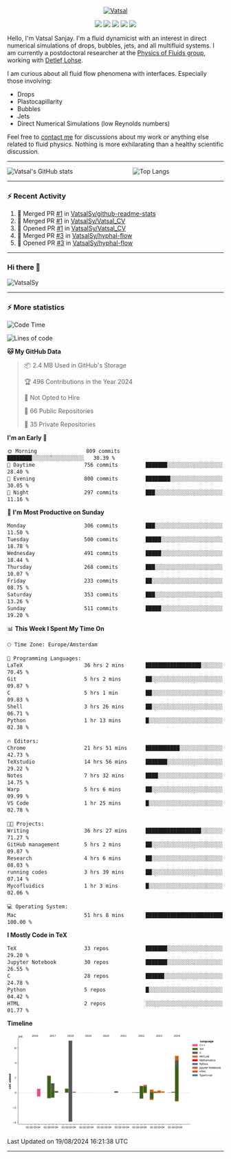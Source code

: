 <center>

[<img alt="Vatsal" width="200px" src="https://www.dropbox.com/s/dxyybgtblo8er6h/Logo_Vatsal_Vector.png?raw=1">](https://www.vatsalsanjay.com)

[<img src="https://img.shields.io/badge/googlescholar-4285F4?&style=for-the-badge&logo=googlescholar&logoColor=white">](https://scholar.google.com/citations?hl=en&user=67aQviYAAAAJ)
[<img src="https://img.shields.io/static/v1.svg?&style=for-the-badge&logo=ResearchGate&label=&message=ResearchGate&logoColor=white&color=green">](https://www.researchgate.net/profile/Vatsal-Sanjay-2)
[<img src="https://img.shields.io/badge/twitter-1DA1F2?&style=for-the-badge&logo=twitter&logoColor=white">](https://twitter.com/VatsalSanjay)
[<img src="https://img.shields.io/badge/linkedin-0A66C2?&style=for-the-badge&logo=linkedin">](https://www.linkedin.com/in/vatsalsanjay/)
[<img src="https://img.shields.io/badge/orcid-A6CE39?&style=for-the-badge&logo=orcid&logoColor=white">](https://orcid.org/0000-0002-4293-6099)

</center>

Hello, I'm Vatsal Sanjay. I'm a fluid dynamicist with an interest in direct numerical simulations of drops, bubbles, jets, and all multifluid systems. I am currently a postdoctoral researcher at the [Physics of Fluids group](https://pof.tnw.utwente.nl), working with [Detlef Lohse](https://en.wikipedia.org/wiki/Detlef_Lohse). 

I am curious about all fluid flow phenomena with interfaces. Especially those involving:

- Drops
- Plastocapillarity
- Bubbles
- Jets
- Direct Numerical Simulations (low Reynolds numbers)

Feel free to [contact me](mailto:contact@vatsalsanjay.com) for discussions about my work or anything else related to fluid physics. Nothing is more exhilarating than a healthy scientific discussion.

<!-- ![Vatsal's GitHub stats](https://github-readme-stats-xi-wine-74.vercel.app/api?username=VatsalSy&show_icons=true&theme=vision-friendly-dark)

![Top Langs](https://github-readme-stats-xi-wine-74.vercel.app/api/top-langs/?username=VatsalSy&layout=compact&theme=vision-friendly-dark) -->

---
<div style="display: flex; justify-content: space-between;">
    <img src="https://github-readme-stats-xi-wine-74.vercel.app/api?username=VatsalSy&show_icons=true&theme=vision-friendly-dark" alt="Vatsal's GitHub stats" style="width: 55%;">
    <img src="https://github-readme-stats-xi-wine-74.vercel.app/api/top-langs/?username=VatsalSy&layout=compact&theme=vision-friendly-dark" alt="Top Langs" style="width: 42%;">
</div>

---

### :zap: Recent Activity

<!--START_SECTION:activity-->
1. 🎉 Merged PR [#1](https://github.com/VatsalSy/github-readme-stats/pull/1) in [VatsalSy/github-readme-stats](https://github.com/VatsalSy/github-readme-stats)
2. 🎉 Merged PR [#1](https://github.com/VatsalSy/Vatsal_CV/pull/1) in [VatsalSy/Vatsal_CV](https://github.com/VatsalSy/Vatsal_CV)
3. 💪 Opened PR [#1](https://github.com/VatsalSy/Vatsal_CV/pull/1) in [VatsalSy/Vatsal_CV](https://github.com/VatsalSy/Vatsal_CV)
4. 🎉 Merged PR [#3](https://github.com/VatsalSy/hyphal-flow/pull/3) in [VatsalSy/hyphal-flow](https://github.com/VatsalSy/hyphal-flow)
5. 💪 Opened PR [#3](https://github.com/VatsalSy/hyphal-flow/pull/3) in [VatsalSy/hyphal-flow](https://github.com/VatsalSy/hyphal-flow)
<!--END_SECTION:activity-->
---

### Hi there 👋
<p align="left"> <img src="https://komarev.com/ghpvc/?username=VatsalSy&label=Profile%20views&color=orange&style=for-the-badge" alt="VatsalSy" /> </p>

---
### :zap: More statistics

<!--START_SECTION:waka-->
![Code Time](http://img.shields.io/badge/Code%20Time-178%20hrs%2022%20mins-blue)

![Lines of code](https://img.shields.io/badge/From%20Hello%20World%20I%27ve%20Written-20.2%20million%20lines%20of%20code-blue)

**🐱 My GitHub Data** 

> 📦 2.4 MB Used in GitHub's Storage 
 > 
> 🏆 496 Contributions in the Year 2024
 > 
> 🚫 Not Opted to Hire
 > 
> 📜 66 Public Repositories 
 > 
> 🔑 35 Private Repositories 
 > 
**I'm an Early 🐤** 

```text
🌞 Morning                809 commits         ████████░░░░░░░░░░░░░░░░░   30.39 % 
🌆 Daytime                756 commits         ███████░░░░░░░░░░░░░░░░░░   28.40 % 
🌃 Evening                800 commits         ████████░░░░░░░░░░░░░░░░░   30.05 % 
🌙 Night                  297 commits         ███░░░░░░░░░░░░░░░░░░░░░░   11.16 % 
```
📅 **I'm Most Productive on Sunday** 

```text
Monday                   306 commits         ███░░░░░░░░░░░░░░░░░░░░░░   11.50 % 
Tuesday                  500 commits         █████░░░░░░░░░░░░░░░░░░░░   18.78 % 
Wednesday                491 commits         █████░░░░░░░░░░░░░░░░░░░░   18.44 % 
Thursday                 268 commits         ███░░░░░░░░░░░░░░░░░░░░░░   10.07 % 
Friday                   233 commits         ██░░░░░░░░░░░░░░░░░░░░░░░   08.75 % 
Saturday                 353 commits         ███░░░░░░░░░░░░░░░░░░░░░░   13.26 % 
Sunday                   511 commits         █████░░░░░░░░░░░░░░░░░░░░   19.20 % 
```


📊 **This Week I Spent My Time On** 

```text
🕑︎ Time Zone: Europe/Amsterdam

💬 Programming Languages: 
LaTeX                    36 hrs 2 mins       ██████████████████░░░░░░░   70.45 % 
Git                      5 hrs 2 mins        ██░░░░░░░░░░░░░░░░░░░░░░░   09.87 % 
C                        5 hrs 1 min         ██░░░░░░░░░░░░░░░░░░░░░░░   09.83 % 
Shell                    3 hrs 26 mins       ██░░░░░░░░░░░░░░░░░░░░░░░   06.71 % 
Python                   1 hr 13 mins        █░░░░░░░░░░░░░░░░░░░░░░░░   02.38 % 

🔥 Editors: 
Chrome                   21 hrs 51 mins      ███████████░░░░░░░░░░░░░░   42.73 % 
TeXstudio                14 hrs 56 mins      ███████░░░░░░░░░░░░░░░░░░   29.22 % 
Notes                    7 hrs 32 mins       ████░░░░░░░░░░░░░░░░░░░░░   14.75 % 
Warp                     5 hrs 6 mins        ██░░░░░░░░░░░░░░░░░░░░░░░   09.99 % 
VS Code                  1 hr 25 mins        █░░░░░░░░░░░░░░░░░░░░░░░░   02.78 % 

🐱‍💻 Projects: 
Writing                  36 hrs 27 mins      ██████████████████░░░░░░░   71.27 % 
GitHub management        5 hrs 2 mins        ██░░░░░░░░░░░░░░░░░░░░░░░   09.87 % 
Research                 4 hrs 6 mins        ██░░░░░░░░░░░░░░░░░░░░░░░   08.03 % 
running codes            3 hrs 39 mins       ██░░░░░░░░░░░░░░░░░░░░░░░   07.14 % 
Mycofluidics             1 hr 3 mins         █░░░░░░░░░░░░░░░░░░░░░░░░   02.06 % 

💻 Operating System: 
Mac                      51 hrs 8 mins       █████████████████████████   100.00 % 
```

**I Mostly Code in TeX** 

```text
TeX                      33 repos            ███████░░░░░░░░░░░░░░░░░░   29.20 % 
Jupyter Notebook         30 repos            ███████░░░░░░░░░░░░░░░░░░   26.55 % 
C                        28 repos            ██████░░░░░░░░░░░░░░░░░░░   24.78 % 
Python                   5 repos             █░░░░░░░░░░░░░░░░░░░░░░░░   04.42 % 
HTML                     2 repos             ░░░░░░░░░░░░░░░░░░░░░░░░░   01.77 % 
```



**Timeline**

![Lines of Code chart](https://raw.githubusercontent.com/VatsalSy/VatsalSy/main/assets/bar_graph.png)


 Last Updated on 19/08/2024 16:21:38 UTC
<!--END_SECTION:waka-->
---
